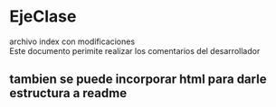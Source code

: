 # EjeClase
archivo index con modificaciones
<br>
Este documento perimite realizar los comentarios del desarrollador
<h2> tambien se puede incorporar html para darle estructura a readme</h2> 
